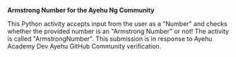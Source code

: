 **Armstrong Number for the Ayehu Ng Community**

This Python activity accepts input from the user as a "Number" and checks whether the provided number is an "Armstrong Number" or not! The activity is called "ArmstrongNumber".
This submission is in response to Ayehu Academy Dev Ayehu GitHub Community verification.
